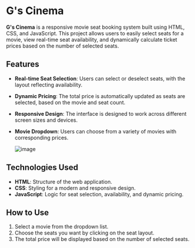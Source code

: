 # G's Cinema

**G's Cinema** is a responsive movie seat booking system built using HTML, CSS, and JavaScript. This project allows users to easily select seats for a movie, view real-time seat availability, and dynamically calculate ticket prices based on the number of selected seats.

## Features
- **Real-time Seat Selection**: Users can select or deselect seats, with the layout reflecting availability.
- **Dynamic Pricing**: The total price is automatically updated as seats are selected, based on the movie and seat count.
- **Responsive Design**: The interface is designed to work across different screen sizes and devices.
- **Movie Dropdown**: Users can choose from a variety of movies with corresponding prices.

  ![image](https://github.com/user-attachments/assets/e9b7731d-41a4-4f55-a993-3b78f4a6f770)

## Technologies Used
- **HTML**: Structure of the web application.
- **CSS**: Styling for a modern and responsive design.
- **JavaScript**: Logic for seat selection, availability, and dynamic pricing.

## How to Use
1. Select a movie from the dropdown list.
2. Choose the seats you want by clicking on the seat layout.
3. The total price will be displayed based on the number of selected seats.
